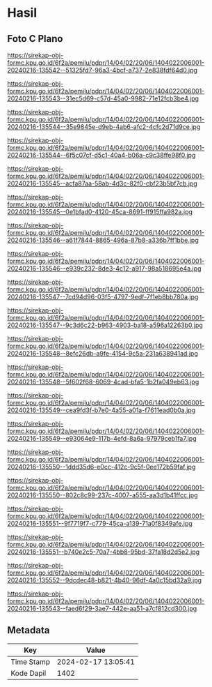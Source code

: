 # Hasil

## Foto C Plano

https://sirekap-obj-formc.kpu.go.id/6f2a/pemilu/pdpr/14/04/02/20/06/1404022006001-20240216-135542--51325fd7-96a3-4bcf-a737-2e838fdf64d0.jpg

https://sirekap-obj-formc.kpu.go.id/6f2a/pemilu/pdpr/14/04/02/20/06/1404022006001-20240216-135543--31ec5d69-c57d-45a0-9982-71e12fcb3be4.jpg

https://sirekap-obj-formc.kpu.go.id/6f2a/pemilu/pdpr/14/04/02/20/06/1404022006001-20240216-135544--35e9845e-d9eb-4ab6-afc2-4cfc2d71d9ce.jpg

https://sirekap-obj-formc.kpu.go.id/6f2a/pemilu/pdpr/14/04/02/20/06/1404022006001-20240216-135544--6f5c07cf-d5c1-40a4-b06a-c9c38ffe98f0.jpg

https://sirekap-obj-formc.kpu.go.id/6f2a/pemilu/pdpr/14/04/02/20/06/1404022006001-20240216-135545--acfa87aa-58ab-4d3c-82f0-cbf23b5bf7cb.jpg

https://sirekap-obj-formc.kpu.go.id/6f2a/pemilu/pdpr/14/04/02/20/06/1404022006001-20240216-135545--0e1bfad0-4120-45ca-8691-ff915ffa982a.jpg

https://sirekap-obj-formc.kpu.go.id/6f2a/pemilu/pdpr/14/04/02/20/06/1404022006001-20240216-135546--a61f7844-8865-496a-87b8-a336b7ff1bbe.jpg

https://sirekap-obj-formc.kpu.go.id/6f2a/pemilu/pdpr/14/04/02/20/06/1404022006001-20240216-135546--e939c232-8de3-4c12-a917-98a518695e4a.jpg

https://sirekap-obj-formc.kpu.go.id/6f2a/pemilu/pdpr/14/04/02/20/06/1404022006001-20240216-135547--7cd94d96-03f5-4797-9edf-7f1eb8bb780a.jpg

https://sirekap-obj-formc.kpu.go.id/6f2a/pemilu/pdpr/14/04/02/20/06/1404022006001-20240216-135547--9c3d6c22-b963-4903-ba18-a596a12263b0.jpg

https://sirekap-obj-formc.kpu.go.id/6f2a/pemilu/pdpr/14/04/02/20/06/1404022006001-20240216-135548--8efc26db-a9fe-4154-9c5a-231a638941ad.jpg

https://sirekap-obj-formc.kpu.go.id/6f2a/pemilu/pdpr/14/04/02/20/06/1404022006001-20240216-135548--5f602f68-6069-4cad-bfa5-1b2fa049eb63.jpg

https://sirekap-obj-formc.kpu.go.id/6f2a/pemilu/pdpr/14/04/02/20/06/1404022006001-20240216-135549--cea9fd3f-b7e0-4a55-a01a-f7611ead0b0a.jpg

https://sirekap-obj-formc.kpu.go.id/6f2a/pemilu/pdpr/14/04/02/20/06/1404022006001-20240216-135549--e93064e9-117b-4efd-8a6a-97979ceb1fa7.jpg

https://sirekap-obj-formc.kpu.go.id/6f2a/pemilu/pdpr/14/04/02/20/06/1404022006001-20240216-135550--1ddd35d6-e0cc-412c-9c5f-0ee172b59faf.jpg

https://sirekap-obj-formc.kpu.go.id/6f2a/pemilu/pdpr/14/04/02/20/06/1404022006001-20240216-135550--802c8c99-237c-4007-a555-aa3d1b41ffcc.jpg

https://sirekap-obj-formc.kpu.go.id/6f2a/pemilu/pdpr/14/04/02/20/06/1404022006001-20240216-135551--9f7719f7-c779-45ca-a139-71a0f8349afe.jpg

https://sirekap-obj-formc.kpu.go.id/6f2a/pemilu/pdpr/14/04/02/20/06/1404022006001-20240216-135551--b740e2c5-70a7-4bb8-95bd-37fa18d2d5e2.jpg

https://sirekap-obj-formc.kpu.go.id/6f2a/pemilu/pdpr/14/04/02/20/06/1404022006001-20240216-135552--9dcdec48-b821-4b40-96df-4a0c15bd32a9.jpg

https://sirekap-obj-formc.kpu.go.id/6f2a/pemilu/pdpr/14/04/02/20/06/1404022006001-20240216-135543--faed6f29-3ae7-442e-aa51-a7cf812cd300.jpg


## Metadata

| Key        | Value               |
| ---------- | ------------------- |
| Time Stamp | 2024-02-17 13:05:41 |
| Kode Dapil | 1402                |



